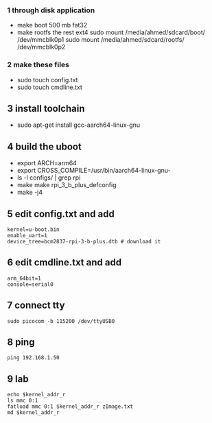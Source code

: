 ### 1 through disk application
- make boot 500 mb fat32
- make rootfs the rest ext4
 sudo mount /media/ahmed/sdcard/boot/    /dev/mmcblk0p1
 sudo mount /media/ahmed/sdcard/rootfs/  /dev/mmcblk0p2

### 2 make these files
- sudo touch config.txt
- sudo touch cmdline.txt


## 3 install toolchain
- sudo apt-get install gcc-aarch64-linux-gnu


## 4 build the uboot
- export ARCH=arm64
- export CROSS_COMPILE=/usr/bin/aarch64-linux-gnu-
- ls -l configs/ | grep rpi
- make make rpi_3_b_plus_defconfig
- make -j4

## 5 edit config.txt and add
```
kernel=u-boot.bin
enable_uart=1
device_tree=bcm2837-rpi-3-b-plus.dtb # download it

```
## 6 edit cmdline.txt and add
```
arm_64bit=1
console=serial0 
```

## 7 connect tty
```
sudo picocom -b 115200 /dev/ttyUSB0
```
## 8 ping
```
ping 192.168.1.50 

```
## 9 lab
```
echo $kernel_addr_r 
ls mmc 0:1 
fatload mmc 0:1 $kernel_addr_r zImage.txt
md $kernel_addr_r  

```